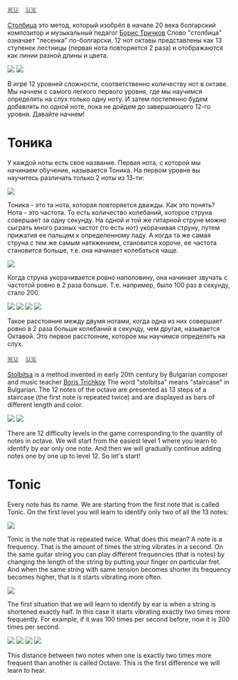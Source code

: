 <span id="ru"><a href='#ru'>🇷🇺</a> &nbsp;&nbsp;&nbsp;<a href='#en'>🇺🇸</a> &nbsp;&nbsp;&nbsp;</span><br><br>
  [Столбица](https://bg.wikipedia.org/wiki/%D0%A1%D1%82%D1%8A%D0%BB%D0%B1%D0%B8%D1%86%D0%B0%D1%82%D0%B0) это метод, который изобрёл в начале 20 века болгарский композитор и музыкальный педагог [Борис Тричков](https://bg.wikipedia.org/wiki/%D0%91%D0%BE%D1%80%D0%B8%D1%81_%D0%A2%D1%80%D0%B8%D1%87%D0%BA%D0%BE%D0%B2)
  Слово "столбица" означает "лесенка" по-болгарски. 12 нот октавы представлены как 13 ступенек лестницы (первая нота повторяется 2 раза) и отображаются как линии разной длины и цвета.

  ![](https://github.com/stolbitsa/stolbitsa/assets/149964365/d76c0467-0888-4e05-8136-bbc40dca4e18)
  ![](https://github.com/stolbitsa/stolbitsa/assets/149964365/24b126fd-6e2a-44fe-80ed-403ce6f5203f)

  В игре 12 уровней сложности, соответственно количеству нот в октаве.
  Мы начнем с самого легкого первого уровня, где мы научимся определять на слух только одну ноту. И затем постепенно будем добавлять по одной ноте, пока не дойдем до завершающего 12-го уровня. Давайте начнем!


# Тоника

У каждой ноты есть свое название. Первая нота, с которой мы начинаем обучение, называется Тоника. На первом уровне вы научитесь различать только 2 ноты из 13-ти:

  ![](https://github.com/stolbitsa/stolbitsa/assets/149964365/f43dfe63-c550-4aec-a210-b9d60867b3db)

  Тоника - это та нота, которая повторяется дважды. Как это понять?
  Нота - это частота. То есть количество колебаний, которое струна совершает за одну секунду.
  На одной и той же гитарной струне можно сыграть много разных частот (то есть нот) укорачивая струну, путем прижатия ее пальцем к определенному ладу.
  А когда та же самая струна с тем же самым натяжением, становится короче, ее частота становится больше, т.е. она начинает колебаться чаще.

  ![](https://github.com/stolbitsa/stolbitsa/assets/149964365/3c063432-74a8-47b6-aeb3-e0cd299aacec)

  Когда струна укорачивается ровно наполовину, она начинает звучать с частотой ровно в 2 раза больше. Т.е. например, было 100 раз в секунду, стало 200.

![](https://github.com/stolbitsa/stolbitsa/assets/149964365/0fd21681-4296-4434-8334-7ba494e05c4e)
![](https://github.com/stolbitsa/stolbitsa/assets/149964365/d3ad4510-6f85-45f0-bc1b-a9453a52140a)
![](https://github.com/stolbitsa/stolbitsa/assets/149964365/1163dfd9-c3d5-4705-9f4c-b61045be4df9)
![](https://github.com/stolbitsa/stolbitsa/assets/149964365/48927276-0d55-4422-a025-5e64cdfa98ca)

  Такое расстояние между двумя нотами, когда одна из них совершает ровно в 2 раза больше колебаний в секунду, чем другая, называется Октавой.
  Это первое расстояние, которое мы научимся определять на слух.
<br><br>
<span id="en"><a href='#ru'>🇷🇺</a> &nbsp;&nbsp;&nbsp;<a href='#en'>🇺🇸</a> &nbsp;&nbsp;&nbsp;</span><br><br>
  [Stolbitsa](https://bg.wikipedia.org/wiki/%D0%A1%D1%82%D1%8A%D0%BB%D0%B1%D0%B8%D1%86%D0%B0%D1%82%D0%B0) is a method invented in early 20th century by Bulgarian composer and music teacher [Boris Trichkov](https://bg.wikipedia.org/wiki/%D0%91%D0%BE%D1%80%D0%B8%D1%81_%D0%A2%D1%80%D0%B8%D1%87%D0%BA%D0%BE%D0%B2)
  The word "stolbitsa" means "staircase" in Bulgarian. The 12 notes of the octave are presented as 13 steps of a staircase (the first note is repeated twice) and are displayed as bars of different length and color.

  ![](https://github.com/stolbitsa/stolbitsa/assets/149964365/d76c0467-0888-4e05-8136-bbc40dca4e18)
  ![](https://github.com/stolbitsa/stolbitsa/assets/149964365/24b126fd-6e2a-44fe-80ed-403ce6f5203f)

  There are 12 difficulty levels in the game corresponding to the quantity of notes in octave.
  We will start from the easiest level 1 where you learn to identify by ear only one note. And then we will gradually continue adding notes one by one up to level 12. So let's start!

# Tonic

  Every note has its name. We are starting from the first note that is called Tonic. On the first level you will learn to identify only two of all the 13 notes:

  ![](https://github.com/stolbitsa/stolbitsa/assets/149964365/f43dfe63-c550-4aec-a210-b9d60867b3db)

  Tonic is the note that is repeated twice. What does this mean?
  A note is a frequency. That is the amount of times the string vibrates in a second.
  On the same guitar string you can play different frequencies (that is notes) by changing the length of the string by putting your finger on particular fret.
  And when the same string with same tension becomes shorter its frequency becomes higher, that is it starts vibrating more often.

  ![](https://github.com/stolbitsa/stolbitsa/assets/149964365/3c063432-74a8-47b6-aeb3-e0cd299aacec)

  The first situation that we will learn to identify by ear is when a string is shortened exactly half. In this case it starts vibrating exactly two times more frequently. For example, if it was 100 times per second before, now it is 200 times per second.

![](https://github.com/stolbitsa/stolbitsa/assets/149964365/0fd21681-4296-4434-8334-7ba494e05c4e)
![](https://github.com/stolbitsa/stolbitsa/assets/149964365/d3ad4510-6f85-45f0-bc1b-a9453a52140a)
![](https://github.com/stolbitsa/stolbitsa/assets/149964365/1163dfd9-c3d5-4705-9f4c-b61045be4df9)
![](https://github.com/stolbitsa/stolbitsa/assets/149964365/48927276-0d55-4422-a025-5e64cdfa98ca)

  This distance between two notes when one is exactly two times more frequent than another is called Octave.
  This is the first difference we will learn to hear.
<br><br>
